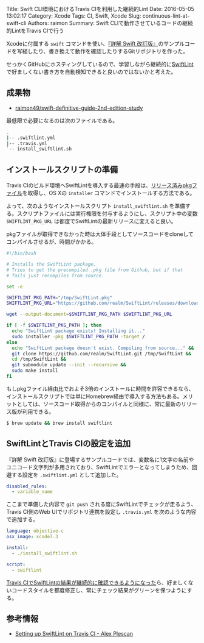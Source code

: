 Title: Swift CLI環境におけるTravis CIを利用した継続的Lint
Date: 2016-05-05 13:02:17
Category: Xcode
Tags: CI, Swift, Xcode
Slug: continuous-lint-at-swift-cli
Authors: raimon
Summary: Swift CLIで動作させているコードの継続的LintをTravis CIで行う

Xcodeに付属する `swift` コマンドを使い、[『詳解 Swift 改訂版』](http://www.sbcr.jp/products/4797386257.html)のサンプルコードを写経したり、書き換えて動作を確認したりするGitリポジトリを作った。

せっかくGitHubにホスティングしているので、学習しながら継続的に[SwiftLint](https://github.com/realm/SwiftLint)で好ましくない書き方を自動検知できると良いのではないかと考えた。

## 成果物

* [raimon49/swift-definitive-guide-2nd-edition-study](https://github.com/raimon49/swift-definitive-guide-2nd-edition-study)

最低限で必要になるのは次のファイルである。

```sh
.
|-- .swiftlint.yml
|-- .travis.yml
`-- install_swiftlint.sh
```

## インストールスクリプトの準備

Travis CIのビルド環境へSwiftLintを導入する最速の手段は、[リリース済みpkgファイル](https://github.com/realm/SwiftLint/releases)を取得し、OS Xの `installer` コマンドでインストールする方法である。

よって、次のようなインストールスクリプト `install_swiftlint.sh` を準備する。スクリプトファイルには実行権限を付与するようにし、スクリプト中の変数 `SWIFTLINT_PKG_URL` は都度でSwiftLintの最新リリースに変えると良い。

pkgファイルが取得できなかった時は大体手段としてソースコードをcloneしてコンパイルさせるが、時間がかかる。

```sh
#!/bin/bash

# Installs the SwiftLint package.
# Tries to get the precompiled .pkg file from Github, but if that
# fails just recompiles from source.

set -e

SWIFTLINT_PKG_PATH="/tmp/SwiftLint.pkg"
SWIFTLINT_PKG_URL="https://github.com/realm/SwiftLint/releases/download/0.10.0/SwiftLint.pkg"

wget --output-document=$SWIFTLINT_PKG_PATH $SWIFTLINT_PKG_URL

if [ -f $SWIFTLINT_PKG_PATH ]; then
  echo "SwiftLint package exists! Installing it..."
  sudo installer -pkg $SWIFTLINT_PKG_PATH -target /
else
  echo "SwiftLint package doesn't exist. Compiling from source..." &&
  git clone https://github.com/realm/SwiftLint.git /tmp/SwiftLint &&
  cd /tmp/SwiftLint &&
  git submodule update --init --recursive &&
  sudo make install
fi
```

もしpkgファイル経由比でおよそ3倍のインストールに時間を許容できるなら、インストールスクリプトでは単にHomebrew経由で導入する方法もある。メリットとしては、ソースコード取得からのコンパイルと同様に、常に最新のリリース版が利用できる。

```sh
$ brew update && brew install swiftlint
```

## SwiftLintとTravis CIの設定を追加

『詳解 Swift 改訂版』に登場するサンプルコードでは、変数名に1文字の名前やユニコード文字列が多用されており、SwiftLintでエラーとなってしまうため、回避する設定を `.swiftlint.yml` として追加した。

```yml
disabled_rules:
  - variable_name
```

ここまで準備した内容で `git push` される度にSwiftLintでチェックが走るよう、Travis CI側のWeb UIでリポジトリ連携を設定し `.travis.yml` を次のような内容で追加する。

```yml
language: objective-c
osx_image: xcode7.3

install:
  - ./install_swiftlint.sh

script:
  - swiftlint
```

[Travis CIでSwiftLintの結果が継続的に確認できるようになった](https://travis-ci.org/raimon49/swift-definitive-guide-2nd-edition-study)ら、好ましくないコードスタイルを都度修正し、常にチェック結果がグリーンを保つようにする。

## 参考情報

* [Setting up SwiftLint on Travis CI - Alex Plescan](https://alexplescan.com/posts/2016/03/03/setting-up-swiftlint-on-travis-ci/)
